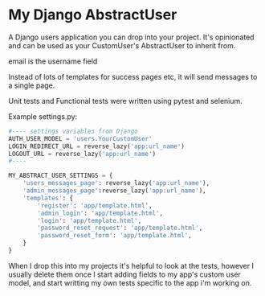 # My Django AbstractUser

A Django users application you can drop into your project. It's opinionated and can be used as your CustomUser's AbstractUser to inherit from.

email is the username field

Instead of lots of templates for success pages etc, it will send
messages to a single page.

Unit tests and Functional tests were written using pytest and selenium.

Example settings.py:

```py
#---- settings variables from Django
AUTH_USER_MODEL = 'users.YourCustomUser'
LOGIN_REDIRECT_URL = reverse_lazy('app:url_name')
LOGOUT_URL = reverse_lazy('app:url_name')
#----

MY_ABSTRACT_USER_SETTINGS = {
    'users_messages_page': reverse_lazy('app:url_name'),
    'admin_messages_page':reverse_lazy('app:url_name'),
    'templates': {
        'register': 'app/template.html',
        'admin_login': 'app/template.html',
        'login': 'app/template.html',
        'password_reset_request': 'app/template.html',
        'password_reset_form': 'app/template.html',
    } 
}
```

When I drop this into my projects it's helpful to look at the tests, however I usually delete them once I start
adding fields to my app's custom user model, and start writting my own tests specific to the app i'm working on.
